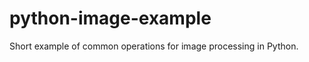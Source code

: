 python-image-example
====================

Short example of common operations for image processing in Python.
